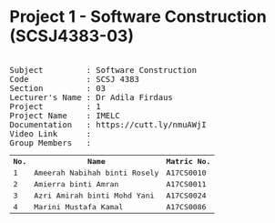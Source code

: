 # Project 1 - Software Construction (SCSJ4383-03)

<pre>

Subject         : Software Construction 
Code            : SCSJ 4383 
Section         : 03 
Lecturer's Name : Dr Adila Firdaus
Project         : 1
Project Name    : IMELC
Documentation   : https://cutt.ly/nmuAWjI
Video Link      : <KIV>
Group Members   : 
<table>
  <tr>
    <th>No.</th>
    <th>Name</th>
    <th>Matric No.</th>
  </tr>
  <tr>
  <td>1</td>
  <td>Ameerah Nabihah binti Rosely</td>
  <td>A17CS0010</td>
  </tr>
  <tr>
  <td>2</td>
  <td>Amierra binti Amran</td>
  <td>A17CS0011</td>
  </tr>
  <tr>
  <td>3</td>
  <td>Azri Amirah binti Mohd Yani</td>
  <td>A17CS0024</td>
  </tr>
  <tr>
  <td>4</td>
  <td>Marini Mustafa Kamal</td>
  <td>A17CS0086</td>
  </tr>
</table>
</pre>
